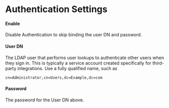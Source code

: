 # Authentication Settings

#### Enable

Disable Authentication to skip binding the user DN and password.

#### User DN

The LDAP user that performs user lookups to authenticate other users when they sign in.
This is typically a service account created specifically for third-party integrations. Use a fully qualified name, such as

	cn=Administrator,cn=Users,dc=Example,dc=com

#### Password

The password for the User DN above.


